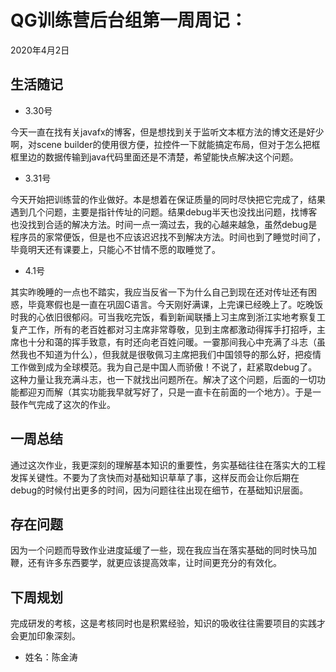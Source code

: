 # QG训练营后台组第一周周记：
2020年4月2日



## 生活随记
* 3.30号  

今天一直在找有关javafx的博客，但是想找到关于监听文本框方法的博文还是好少啊，对scene builder的使用很方便，拉控件一下就能搞定布局，但对于怎么把框框里边的数据传输到java代码里面还是不清楚，希望能快点解决这个问题。

* 3.31号

今天开始把训练营的作业做好。本是想着在保证质量的同时尽快把它完成了，结果遇到几个问题，主要是指针传址的问题。结果debug半天也没找出问题，找博客也没找到合适的解决方法。时间一点一滴过去，我的心越来越急，虽然debug是程序员的家常便饭，但是也不应该迟迟找不到解决方法。时间也到了睡觉时间了，毕竟明天还有课要上，只能心不甘情不愿的取睡觉了。

* 4.1号

其实昨晚睡的一点也不踏实，我应当反省一下为什么自己到现在还对传址还有困惑，毕竟寒假也是一直在巩固C语言。今天刚好满课，上完课已经晚上了。吃晚饭时我的心依旧很郁闷。可当我吃完饭，看到新闻联播上习主席到浙江实地考察复工复产工作，所有的老百姓都对习主席非常尊敬，见到主席都激动得挥手打招呼，主席也十分和蔼的挥手致意，有时还向老百姓问暖。一霎那间我心中充满了斗志（虽然我也不知道为什么），但我就是很敬佩习主席把我们中国领导的那么好，把疫情工作做到成为全球模范。我为自己是中国人而骄傲！不说了，赶紧取debug了。这种力量让我充满斗志，也一下就找出问题所在。解决了这个问题，后面的一切功能都迎刃而解（其实功能我早就写好了，只是一直卡在前面的一个地方）。于是一鼓作气完成了这次的作业。




## 一周总结

通过这次作业，我更深刻的理解基本知识的重要性，务实基础往往在落实大的工程发挥关键性。不要为了贪快而对基础知识草草了事，这样反而会让你后期在debug的时候付出更多的时间，因为问题往往出现在细节，在基础知识层面。



## 存在问题

因为一个问题而导致作业进度延缓了一些，现在我应当在落实基础的同时快马加鞭，还有许多东西要学，就更应该提高效率，让时间更充分的有效化。



## 下周规划

完成研发的考核，这是考核同时也是积累经验，知识的吸收往往需要项目的实践才会更加印象深刻。



* 姓名：陈金涛